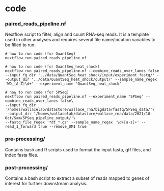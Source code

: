 # code

### paired_reads_pipeline.nf

Nextflow script to filter, align and count RNA-seq reads. It is a template used in other analyses and requires several file name/location variables to be filled to run. 

```
# how to run code (for QuantSeq)
nextflow run paired_reads_pipeline.nf

# how to run code (for QuantSeq_heat_shock)
nextflow run paired_reads_pipeline.nf --combine_reads_over_lanes false --input_fq_dir '../data/QuantSeq_heat_shock/input/experiment_fastq/' --output_dir '../data/QuantSeq_heat_shock/output/' --sample_name_regex 'WD_[A-Z]\d+' --experiment_name 'QuantSeq_heat_shock'

# how to run code (for 5PSeq)
nextflow run paired_reads_pipeline.nf --experiment_name '5PSeq' --combine_reads_over_lanes false\
--input_fq_dir '/homes/wallacelab/datastore/wallace_rna/bigdata/fastq/5PSeq_data/'\
--output_dir '/homes/wallacelab/datastore/wallace_rna/data/2021/10-Oct/Sam/5PSeq_pipeline_output/'\
--fastq_file_regex '*dt_*.gz' --sample_name_regex '\d+[a-z]+' --read_1_forward true --remove_UMI true

```

### pre-processing/

Contains bash and R scripts used to format the input fasta, gff files, and index fasta files.

### post-processing/

Contains a bash script to extract a subset of reads mapped to genes of interest for further downstream analysis.
